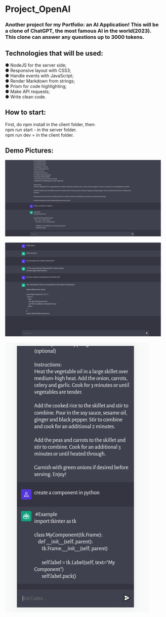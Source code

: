 # Project_OpenAI

### Another project for my Portfolio: an AI Application! This will be a clone of ChatGPT, the most famous AI in the world(2023). This clone can answer any questions up to 3000 tokens.

## Technologies that will be used:

● NodeJS for the server side; <br />
● Responsive layout with CSS3; <br />
● Handle events with JavaScript; <br />
● Render Markdown from strings; <br />
● Prism for code highlighting; <br />
● Make API requests; <br />
● Write clean code. <br />

## How to start:
First, do npm install in the client folder, then: <br />
npm run start - in the server folder. <br />
npm run dev = in the client folder.

## Demo Pictures:

<img src="https://github.com/PedroHGaspar/Project_OpenAI/blob/master/assets/img/OpenAI_desktop.png" width="auto" height="auto" /> <br /> <br />
<img src="https://github.com/PedroHGaspar/Project_OpenAI/blob/master/assets/img/openAI_Desktop_2.png" width="auto" height="auto" /> <br /> <br />
<img src="https://github.com/PedroHGaspar/Project_OpenAI/blob/master/assets/img/OpenAI_mobile.png" width="auto" height="auto" />

